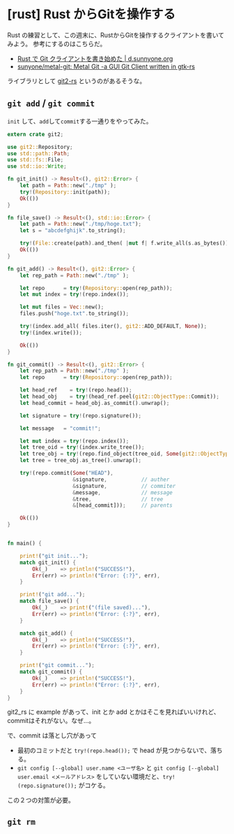 # [rust] Rust からGitを操作する

Rust の練習として、この週末に、RustからGitを操作するクライアントを書いてみよう。
参考にするのはこちらだ。

* [Rust で Git クライアントを書き始めた | d.sunnyone.org](http://d.sunnyone.org/2016/16/rust-git.html)
* [sunyone/metal-git: Metal Git -a GUI Git Client written in gtk-rs ](https://github.com/sunnyone/metal-git)

ライブラリとして [git2-rs](https://github.com/alexcrichton/git2-rs) というのがあるそうな。


## `git add` / `git commit`

`init` して、`add`して`commit`する一通りをやってみた。

```rust
extern crate git2;

use git2::Repository;
use std::path::Path;
use std::fs::File;
use std::io::Write;

fn git_init() -> Result<(), git2::Error> {
    let path = Path::new("./tmp" );
    try!(Repository::init(path));
    Ok(())
}

fn file_save() -> Result<(), std::io::Error> {
    let path = Path::new("./tmp/hoge.txt");
    let s = "abcdefghijk".to_string();

    try!(File::create(path).and_then( |mut f| f.write_all(s.as_bytes()) ));
    Ok(())
}

fn git_add() -> Result<(), git2::Error> {
    let rep_path = Path::new("./tmp" );

    let repo      = try!(Repository::open(rep_path));
    let mut index = try!(repo.index());

    let mut files = Vec::new();
    files.push("hoge.txt".to_string());

    try!(index.add_all( files.iter(), git2::ADD_DEFAULT, None));
    try!(index.write());

    Ok(())
}

fn git_commit() -> Result<(), git2::Error> {
    let rep_path = Path::new("./tmp" );
    let repo      = try!(Repository::open(rep_path));

    let head_ref    = try!(repo.head());
    let head_obj    = try!(head_ref.peel(git2::ObjectType::Commit));
    let head_commit = head_obj.as_commit().unwrap();

    let signature = try!(repo.signature());

    let message   = "commit!";

    let mut index = try!(repo.index());
    let tree_oid = try!(index.write_tree());
    let tree_obj = try!(repo.find_object(tree_oid, Some(git2::ObjectType::Tree)));
    let tree = tree_obj.as_tree().unwrap();

    try!(repo.commit(Some("HEAD"),
                     &signature,           // auther
                     &signature,           // commiter
                     &message,             // message
                     &tree,                // tree
                     &[head_commit]));     // parents

    Ok(())
}


fn main() {

    print!("git init...");
    match git_init() {
        Ok(_)    => println!("SUCCESS!"),
        Err(err) => println!("Error: {:?}", err),
    }

    print!("git add...");
    match file_save() {
        Ok(_)    => print!("(file saved)..."),
        Err(err) => println!("Error: {:?}", err),
    }

    match git_add() {
        Ok(_)    => println!("SUCCESS!"),
        Err(err) => println!("Error: {:?}", err),
    }

    print!("git commit...");
    match git_commit() {
        Ok(_)    => println!("SUCCESS!"),
        Err(err) => println!("Error: {:?}", err),
    }
}
```

git2_rs に example があって、init とか add とかはそこを見ればいいけれど、commitはそれがない。なぜ...。

で、commit は落とし穴があって

* 最初のコミットだと `try!(repo.head());` で head が見つからないで、落ちる。
* `git config [--global] user.name <ユーザ名>` と `git config [--global] user.email <メールアドレス>` をしていない環境だと、`try!(repo.signature());` がコケる。

この２つの対策が必要。


## `git rm`



